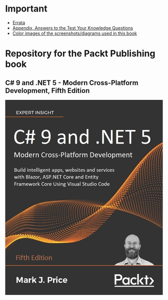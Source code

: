 # Important
- [Errata](errata.md)
- [Appendix, Answers to the Test Your Knowledge Questions](https://static.packt-cdn.com/downloads/9781788478120_Appendix_Answers_to_the_Test_Your_Knowledge_Questions.pdf)
- [Color images of the screenshots/diagrams used in this book](https://static.packt-cdn.com/downloads/9781788478120_ColorImages.pdf)
# Repository for the Packt Publishing book
## C# 9 and .NET 5 - Modern Cross-Platform Development, Fifth Edition

![C# 9 and .NET 5 by Packt Publishing](B16689_cover.jpeg)
